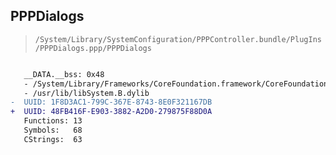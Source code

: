 ## PPPDialogs

> `/System/Library/SystemConfiguration/PPPController.bundle/PlugIns/PPPDialogs.ppp/PPPDialogs`

```diff

   __DATA.__bss: 0x48
   - /System/Library/Frameworks/CoreFoundation.framework/CoreFoundation
   - /usr/lib/libSystem.B.dylib
-  UUID: 1F8D3AC1-799C-367E-8743-8E0F321167DB
+  UUID: 48FB416F-E903-3882-A2D0-279875F88D0A
   Functions: 13
   Symbols:   68
   CStrings:  63

```
